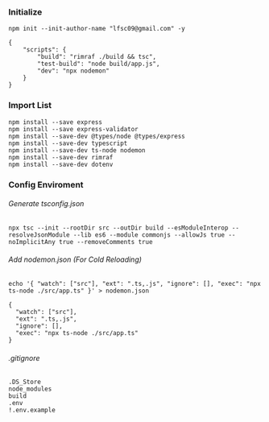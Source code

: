 ### Initialize

```
npm init --init-author-name "lfsc09@gmail.com" -y
```

```
{
    "scripts": {
        "build": "rimraf ./build && tsc",
        "test-build": "node build/app.js",
        "dev": "npx nodemon"
    }
}
```

### Import List

```
npm install --save express
npm install --save express-validator
npm install --save-dev @types/node @types/express
npm install --save-dev typescript
npm install --save-dev ts-node nodemon
npm install --save-dev rimraf
npm install --save-dev dotenv
```

### Config Enviroment

###### Generate tsconfig.json

```
npx tsc --init --rootDir src --outDir build --esModuleInterop --resolveJsonModule --lib es6 --module commonjs --allowJs true --noImplicitAny true --removeComments true
```

###### Add nodemon.json (For Cold Reloading)

```
echo '{ "watch": ["src"], "ext": ".ts,.js", "ignore": [], "exec": "npx ts-node ./src/app.ts" }' > nodemon.json
```

```
{
  "watch": ["src"],
  "ext": ".ts,.js",
  "ignore": [],
  "exec": "npx ts-node ./src/app.ts"
}
```

###### .gitignore

```
.DS_Store
node_modules
build
.env
!.env.example
```
